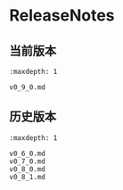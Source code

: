 # ReleaseNotes

## 当前版本

```{toctree}
:maxdepth: 1

v0_9_0.md
```

## 历史版本

```{toctree}
:maxdepth: 1

v0_6_0.md
v0_7_0.md
v0_8_0.md
v0_8_1.md
```
